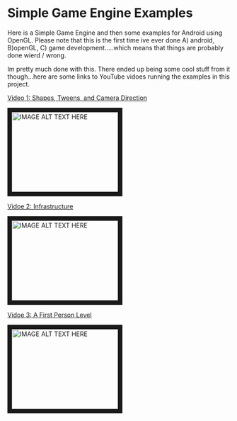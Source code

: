 # Simple Game Engine Examples

Here is a Simple Game Engine and then some examples for Android using OpenGL. Please note that this is the first time ive ever done A) android, B)openGL, C) game development.....which means that things are probably done wierd / wrong. 

Im pretty much done with this. There ended up being some cool stuff from it though...here are some links to YouTube vidoes running the examples in this project.

[Video 1: Shapes, Tweens, and Camera Direction](https://www.youtube.com/watch?v=LUiqlVIovpU)

<a href="http://www.youtube.com/watch?feature=player_embedded&v=LUiqlVIovpU" target="_blank"><img src="https://i.ytimg.com/vi/LUiqlVIovpU/3.jpg?time=1471054888665" 
alt="IMAGE ALT TEXT HERE" width="240" height="180" border="10" /></a>

[Vidoe 2: Infrastructure](https://www.youtube.com/watch?v=3QSwVIf4KPg)

<a href="http://www.youtube.com/watch?feature=player_embedded&v=3QSwVIf4KPg" target="_blank"><img src="https://i.ytimg.com/vi/3QSwVIf4KPg/2.jpg?time=1471054861901"
alt="IMAGE ALT TEXT HERE" width="240" height="180" border="10" /></a>

[Vidoe 3: A First Person Level](https://youtu.be/1t-nn1Z-NuE)

<a href="http://www.youtube.com/watch?feature=player_embedded&v=1t-nn1Z-NuE" target="_blank"><img src="https://i.ytimg.com/vi/1t-nn1Z-NuE/2.jpg?time=1471054737779" 
alt="IMAGE ALT TEXT HERE" width="240" height="180" border="10" /></a>
